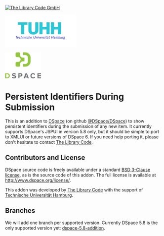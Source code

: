 [![The Library Code GmbH](https://the-library-code.de/the_library_code_gmbh.png)](https://www.the-library-code.de)

[![TUHH](TUHH-Logo.png)](https://www.tuhh.de)

[![DSpace Logo](dspace_logo.png)](http://www.dspace.org)

# Persistent Identifiers During Submission

This is an addition to [DSpace](http://www.dspace.org) (on github [@DSpace/DSpace](https://github.com/DSpace/DSpace)) to show persistent identifiers during the submission of any new item. It currently supports DSpace's JSPUI in version 5.8 only, but it should be simple to port to XMLUI or future versions of DSpace 6. If you need help porting it, please don't hesitate to contact [The Library Code](https://www.the-library-code.de).

## Contributors and License

DSpace source code is freely available under a standard [BSD 3-Clause license](https://opensource.org/licenses/BSD-3-Clause), as is the source code of this addon. The full license is available at http://www.dspace.org/license/.

This addon was developed by [The Library Code](https://www.the-library-code.de) with the support of [Technische Universität Hamburg](https://www.tuhh.de).

## Branches

We will add one branch per supported version. Currently DSpace 5.8 is the only supported version yet: [dspace-5.8-addition](https://github.com/the-library-code/identifiers-enduring-submission/tree/dspace-5.8-addition).

